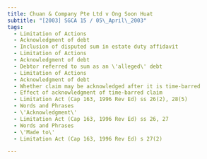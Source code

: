 ```yaml
---
title: Chuan & Company Pte Ltd v Ong Soon Huat 
subtitle: "[2003] SGCA 15 / 05\_April\_2003"
tags:
  - Limitation of Actions
  - Acknowledgment of debt
  - Inclusion of disputed sum in estate duty affidavit
  - Limitation of Actions
  - Acknowledgment of debt
  - Debtor referred to sum as an \'alleged\' debt
  - Limitation of Actions
  - Acknowledgment of debt
  - Whether claim may be acknowledged after it is time-barred
  - Effect of acknowledgment of time-barred claim
  - Limitation Act (Cap 163, 1996 Rev Ed) ss 26(2), 28(5)
  - Words and Phrases
  - \'Acknowledgment\'
  - Limitation Act (Cap 163, 1996 Rev Ed) ss 26, 27
  - Words and Phrases
  - \'Made to\'
  - Limitation Act (Cap 163, 1996 Rev Ed) s 27(2)

---
```


